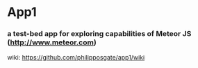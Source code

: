 # App1 
 
### a test-bed app for exploring capabilities of **Meteor JS** (http://www.meteor.com)

wiki: https://github.com/philipposgate/app1/wiki
